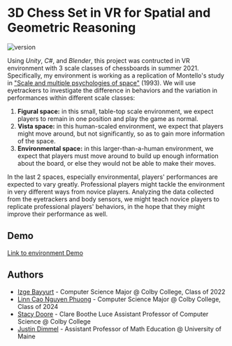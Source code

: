 # 3D Chess Set in VR for Spatial and Geometric Reasoning

![version](https://img.shields.io/github/pipenv/locked/python-version/linncao/3D_Chess_Set_in_VR?label=unity&logo=2019.4.17f1)

Using *Unity*, *C#*, and *Blender*, this project was contructed in VR environment with 3 scale classes of chessboards in summer 2021. 
Specifically, my environment is working as a replication of Montello's study in ["Scale and multiple psychologies of space"](https://citeseerx.ist.psu.edu/viewdoc/download?doi=10.1.1.559.1351&rep=rep1&type=pdf) (1993). We will use eyetrackers to investigate the difference in behaviors and the variation in performances within different scale classes:

1. **Figural space:** in this small, table-top scale environment, we expect players to remain in one position and play the game as normal.
2. **Vista space:** in this human-scaled environment, we expect that players might move around, but not significantly, so as to gain more information of the space.
3. **Environmental space:** in this larger-than-a-human environment, we expect that players must move around to build up enough information about the board, or else they would not
be able to make their moves. 

In the last 2 spaces, especially environmental, players' performances are expected to vary greatly. Professional players might tackle the environment in very different ways from
novice players. Analyzing the data collected from the eyetrackers and body sensors, we might teach novice players to replicate professional players' behaviors, in the hope that
they might improve their performance as well.


## Demo

[Link to environment Demo](https://drive.google.com/file/d/1my4Mqoo5p2ORt3tj5HSxFIJ5Xy8Fu274/view)


## Authors

- [Izge Bayyurt](https://www.linkedin.com/in/izgebayyurt/) - Computer Science Major @ Colby College, Class of 2022
- [Linn Cao Nguyen Phuong](https://www.linkedin.com/in/linh-cao-nguyen-phuong-a7256621b/) - Computer Science Major @ Colby College, Class of 2024
- [Stacy Doore](https://www.linkedin.com/in/stacy-a-doore/) - Clare Boothe Luce Assistant Professor of Computer Science @ Colby College
- [Justin Dimmel](https://www.linkedin.com/in/justin-dimmel-83022a3/) - Assistant Professor of Math Education @ University of Maine
